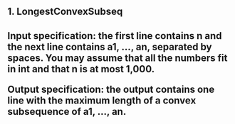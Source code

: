 <h2>1. LongestConvexSubseq <h2>


<p>Input specification: the first line contains n and the next line contains a1, ..., an, separated by spaces. You may assume that all the numbers fit in int and that n is at most 1,000.

Output specification: the output contains one line with the maximum length of a convex subsequence of a1, ..., an.</p>

